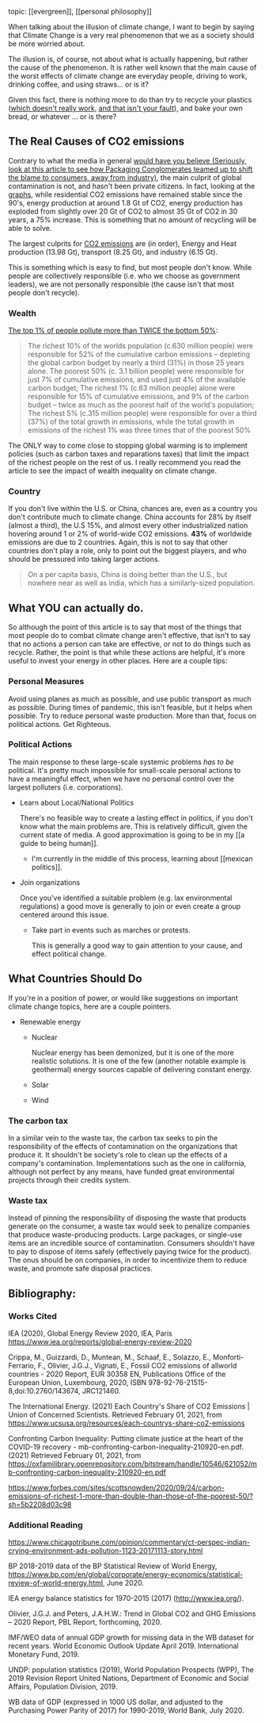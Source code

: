 ---
---

topic: [[evergreen]], [[personal philosophy]]

When talking about the illusion of climate change, I want to begin by saying that Climate Change is a very real phenomenon that we as a society should be more worried about.

The illusion is, of course, not about what is actually happening, but rather the cause of the phenomenon. It is rather well known that the main cause of the worst effects of climate change are everyday people, driving to work, drinking coffee, and using straws... or is it?

Given this fact, there is nothing more to do than try to recycle your plastics ([which doesn't really work,](https://www.youtube.com/watch?v=PJnJ8mK3Q3g) [and that isn't your fault](https://www.youtube.com/watch?v=zVBkjMbF4Z4)), and bake your own bread, or whatever ... or is there?

## The Real Causes of CO2 emissions

Contrary to what the media in general [would have you  believe (Seriously, look at this article to see how Packaging Conglomerates teamed up to shift the blame to consumers, away from industry)](https://www.chicagotribune.com/opinion/commentary/ct-perspec-indian-crying-environment-ads-pollution-1123-20171113-story.html), the main culprit of global contamination  is not, and hasn't been private citizens. In fact, looking at the [graphs](https://www.iea.org/data-and-statistics/?country=WORLD&fuel=CO2%20emissions&indicator=CO2BySector), while residential CO2 emissions have remained stable since the 90's, energy production at around 1.8 Gt of CO2, energy production has exploded from slightly over 20 Gt of CO2 to almost 35 Gt of CO2 in 30 years, a 75% increase. This is something that no amount of recycling will be able to solve.

The largest culprits for [CO2 emissions](https://www.iea.org/data-and-statistics?country=WORLD&fuel=CO2%20emissions&indicator=CO2BySector) are (in order), Energy and Heat production (13.98 Gt), transport (8.25 Gt), and industry (6.15 Gt). 

This is something which is easy to find, but most people don't know. While people are collectively responsible (i.e. who we choose as government leaders), we are not personally responsible (the cause isn't that most people don't recycle).

### Wealth

[The top 1% of people pollute more than TWICE the bottom 50%](https://oxfamilibrary.openrepository.com/bitstream/handle/10546/621052/mb-confronting-carbon-inequality-210920-en.pdf):

>The richest 10% of the worlds population (c.630 million people) were responsible for 52% of the cumulative carbon emissions – depleting the global carbon budget by nearly a third (31%) in those 25 years alone.  The poorest 50% (c. 3.1 billion people) were responsible for just 7% of cumulative emissions, and used just 4% of the available carbon budget; The richest 1% (c.63 million people) alone were responsible for 15% of cumulative emissions, and 9% of the carbon budget – twice as much as the poorest half of the world's population; The richest 5% (c.315 million people) were responsible for over a third (37%) of the total growth in emissions, while the total growth in emissions of the richest 1% was three times that of the poorest 50%

The ONLY way to come close to stopping global warming is to implement policies (such as carbon taxes and reparations taxes) that limit the impact of the richest people on the rest of us. I really recommend you read the article to see the impact of wealth inequality on climate change.

### Country

If you don't live within the U.S. or China, chances are, even as a country you don't contribute much to climate change. China accounts for 28% by itself (almost a third),  the U.S 15%, and almost every other industrialized nation hovering around 1 or 2% of world-wide CO2 emissions.  **43%** of worldwide emissions are due to 2 countries. Again, this is not to say that other countries don't play a role, only to point out the biggest players, and who should be pressured into taking larger actions.

>On a per capita basis, China is doing better than the U.S., but nowhere near as well as india, which has a similarly-sized population.


## What YOU can actually do.

So although the point of this article is to say that most of the things that most people do to combat climate change aren't effective, that isn't to say that no actions a person can take are effective, or not to do things such as recycle. Rather, the point is that while these actions are helpful, it's more useful to invest your energy in other places. Here are a couple tips:

### Personal Measures

Avoid using planes as much as possible, and use public transport as much as possible. During times of pandemic, this isn't feasible, but it helps when possible. Try to reduce personal waste production. More than that, focus on political actions. Get Righteous.

### Political Actions

The main response to these large-scale systemic problems *has to be* political. It's pretty much impossible for small-scale personal actions to have a meaningful effect, when we have no personal control over the largest polluters (i.e. corporations). 

- Learn about Local/National Politics
    
    There's no feasible way to create a lasting effect in politics, if you don't know what the main problems are. This is relatively difficult, given the current state of media. A good approximation is going to be in my [[a guide to being human]].
    - I'm currently in the middle of this process, learning about [[mexican politics]]. 
- Join organizations

   Once you've identified a suitable problem (e.g. lax environmental regulations) a good move is generally to join or even create a group centered around this issue.
    - Take part in events such as marches or protests.

        This is generally a good way to gain attention to your cause, and effect political change.

## What Countries Should Do

If you're in a position of power, or would like suggestions on important climate change topics, here are a couple pointers.

* Renewable energy
    * Nuclear
  
		Nuclear energy has been demonized, but it is one of the more realistic solutions. It is one of the few (another notable example is geothermal) energy sources capable of delivering constant energy. 

    * Solar
    * Wind

### The carbon tax

In a similar vein to the waste tax, the carbon tax seeks to pin the responsibility of the effects of contamination on the organizations that produce it. It shouldn't be society's role to clean up the effects of a company's contamination. Implementations such as the one in california, although not perfect by any means, have funded great environmental projects through their credits system.

### Waste tax

Instead of pinning the responsibility of disposing the waste that products generate on the consumer, a waste tax would seek to penalize companies that produce waste-producing products. Large packages, or single-use items are an incredible source of contamination. Consumers shouldn't have to pay to dispose of items safely (effectively paying twice for the product). The onus should be on companies, in order to incentivize them to reduce waste, and promote safe disposal practices.

### 

## Bibliography:

### Works Cited

IEA (2020), Global Energy Review 2020, IEA, Paris https://www.iea.org/reports/global-energy-review-2020

Crippa, M., Guizzardi, D., Muntean, M., Schaaf, E., Solazzo, E., Monforti-Ferrario, F., Olivier, J.G.J., Vignati, E., Fossil CO2 emissions of allworld countries - 2020 Report, EUR 30358 EN, Publications Office of the European Union, Luxembourg, 2020, ISBN 978-92-76-21515-8,doi:10.2760/143674, JRC121460.

The International Energy. (2021) Each Country's Share of CO2 Emissions \| Union of Concerned Scientists. Retrieved February 01, 2021, from https://www.ucsusa.org/resources/each-countrys-share-co2-emissions

Confronting Carbon Inequality: Putting climate justice at the heart of the COVID-19 recovery - mb-confronting-carbon-inequality-210920-en.pdf. (2021) Retrieved February 01, 2021, from https://oxfamilibrary.openrepository.com/bitstream/handle/10546/621052/mb-confronting-carbon-inequality-210920-en.pdf

https://www.forbes.com/sites/scottsnowden/2020/09/24/carbon-emissions-of-richest-1-more-than-double-than-those-of-the-poorest-50/?sh=5b2208d03c98

### Additional Reading

https://www.chicagotribune.com/opinion/commentary/ct-perspec-indian-crying-environment-ads-pollution-1123-20171113-story.html

BP 2018-2019 data of the BP Statistical Review of World Energy, https://www.bp.com/en/global/corporate/energy-economics/statistical-review-of-world-energy.html, June 2020.

IEA energy balance statistics for 1970-2015 (2017) (http://www.iea.org/).

Olivier, J.G.J. and Peters, J.A.H.W.: Trend in Global CO2 and GHG Emissions – 2020 Report, PBL Report, forthcoming, 2020.

IMF/WEO data of annual GDP growth for missing data in the WB dataset for recent years. World Economic Outlook Update April 2019. International Monetary Fund, 2019.

UNDP: population statistics (2019), World Population Prospects (WPP), The 2019 Revision Report United Nations, Department of Economic and Social Affairs, Population Division, 2019.

WB data of GDP (expressed in 1000 US dollar, and adjusted to the Purchasing Power Parity of 2017) for 1990-2019, World Bank, July 2020.

